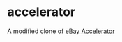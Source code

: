 accelerator
===========

A modified clone of [eBay Accelerator](https://www.intradesys.com/en/forums/php-ebay-accelerator-toolkit-trading-edition)
